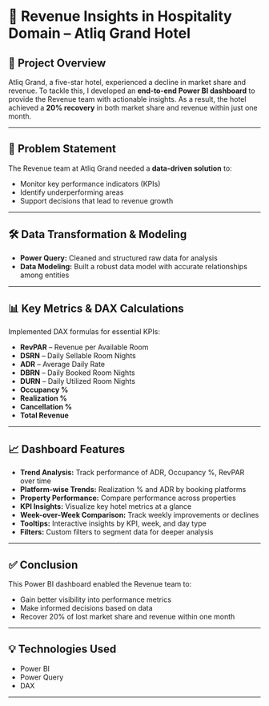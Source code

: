 # 🏨 Revenue Insights in Hospitality Domain – Atliq Grand Hotel

## 📌 Project Overview
Atliq Grand, a five-star hotel, experienced a decline in market share and revenue. To tackle this, I developed an **end-to-end Power BI dashboard** to provide the Revenue team with actionable insights. As a result, the hotel achieved a **20% recovery** in both market share and revenue within just one month.

---

## 🧩 Problem Statement
The Revenue team at Atliq Grand needed a **data-driven solution** to:
- Monitor key performance indicators (KPIs)
- Identify underperforming areas
- Support decisions that lead to revenue growth

---

## 🛠️ Data Transformation & Modeling
- **Power Query:** Cleaned and structured raw data for analysis
- **Data Modeling:** Built a robust data model with accurate relationships among entities

---

## 📊 Key Metrics & DAX Calculations
Implemented DAX formulas for essential KPIs:
- **RevPAR** – Revenue per Available Room  
- **DSRN** – Daily Sellable Room Nights  
- **ADR** – Average Daily Rate  
- **DBRN** – Daily Booked Room Nights  
- **DURN** – Daily Utilized Room Nights  
- **Occupancy %**  
- **Realization %**  
- **Cancellation %**  
- **Total Revenue**

---

## 📈 Dashboard Features
- **Trend Analysis:** Track performance of ADR, Occupancy %, RevPAR over time  
- **Platform-wise Trends:** Realization % and ADR by booking platforms  
- **Property Performance:** Compare performance across properties  
- **KPI Insights:** Visualize key hotel metrics at a glance  
- **Week-over-Week Comparison:** Track weekly improvements or declines  
- **Tooltips:** Interactive insights by KPI, week, and day type  
- **Filters:** Custom filters to segment data for deeper analysis  

---

## ✅ Conclusion
This Power BI dashboard enabled the Revenue team to:
- Gain better visibility into performance metrics
- Make informed decisions based on data
- Recover 20% of lost market share and revenue within one month

---

## 💡 Technologies Used
- Power BI  
- Power Query  
- DAX  

---
